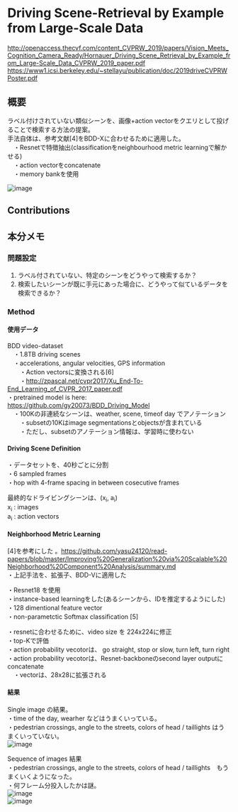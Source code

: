 # Driving Scene-Retrieval by Example from Large-Scale Data
http://openaccess.thecvf.com/content_CVPRW_2019/papers/Vision_Meets_Cognition_Camera_Ready/Hornauer_Driving_Scene_Retrieval_by_Example_from_Large-Scale_Data_CVPRW_2019_paper.pdf
https://www1.icsi.berkeley.edu/~stellayu/publication/doc/2019driveCVPRWPoster.pdf  
  
## 概要  
ラベル付けされていない類似シーンを、画像+action vectorをクエリとして投げることで検索する方法の提案。  
手法自体は、参考文献[4]をBDD-Xに合わせるために適用した。  
　・Resnetで特徴抽出(classificationをneighbourhood metric learningで解かせる)  
　・action vectorをconcatenate  
　・memory bankを使用  

![image](https://user-images.githubusercontent.com/30098187/63404989-37762d00-c420-11e9-81a9-ef635c8d0494.png)  

  
## Contributions

## 本分メモ  

### 問題設定  
1. ラベル付されていない、特定のシーンをどうやって検索するか？  
2. 検索したいシーンが既に手元にあった場合に、どうやって似ているデータを検索できるか？  

### Method

#### 使用データ 
BDD video-dataset  
　・1.8TB driving scenes  
　・accelerations, angular velocities, GPS information  
　　・Action vectorsに変換される[6]  
  　　・http://zpascal.net/cvpr2017/Xu_End-To-End_Learning_of_CVPR_2017_paper.pdf  
     ・pretrained model is here: https://github.com/gy20073/BDD_Driving_Model  
　・100Kの非連続なシーンは、weather, scene, timeof day でアノテーション  
　　・subsetの10Kはimage segmentationsとobjectsが含まれている  
  　　・ただし、subsetのアノテーション情報は、学習時に使わない  

#### Driving Scene Definition  
・データセットを、40秒ごとに分割  
・6 sampled frames  
・hop with 4-frame spacing in between cosecutive frames  
  
最終的なドライビングシーンは、(x<sub>i</sub>, a<sub>i</sub>)  
x<sub>i</sub> : images  
a<sub>i</sub> : action vectors  

#### Neighborhood Metric Learning
[4]を参考にした 。https://github.com/yasu24120/read-papers/blob/master/Improving%20Generalization%20via%20Scalable%20Neighborhood%20Component%20Analysis/summary.md  
・上記手法を、拡張子、BDD-Vに適用した  
  
・Resnet18 を使用  
・instance-based learningをした(あるシーンから、IDを推定するようにした)  
・128 dimentional feature vector  
・non-parametctic Softmax classification [5]  
  
・resnetに合わせるために、video size を 224x224に修正  
・top-Kで評価  
・action probability vecotorは、 go straight, stop or slow, turn left, turn right  
・action probability vecotorは、Resnet-backboneのsecond layer outputにconcatenate  
　・vectorは、28x28に拡張される

#### 結果  
Single image の結果。  
・time of the day, wearher などはうまくいっている。  
・pedestrian crossings, angle to the streets, colors of head / taillights はうまくいっていない。  
![image](https://user-images.githubusercontent.com/30098187/63306628-5db7a200-c326-11e9-9a02-e6206b5c9c77.png)  
  
Sequence of images 結果  
・pedestrian crossings, angle to the streets, colors of head / taillights　もうまくいくようになった。  
・何フレーム分投入したかは謎。  
![image](https://user-images.githubusercontent.com/30098187/63306805-1c73c200-c327-11e9-824f-bf3fe286475d.png)  
![image](https://user-images.githubusercontent.com/30098187/63306925-80968600-c327-11e9-8361-aba5e10ac8d1.png)  
